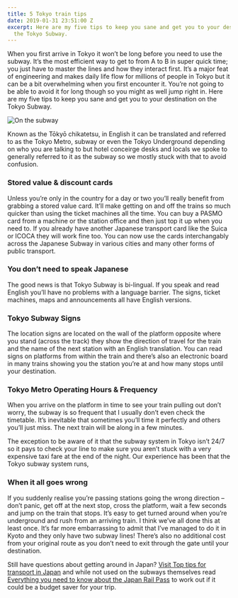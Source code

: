 ```yaml
---
title: 5 Tokyo train tips
date: 2019-01-31 23:51:00 Z
excerpt: Here are my five tips to keep you sane and get you to your destination on
  the Tokyo Subway.
---
```


When you first arrive in Tokyo it won’t be long before you need to use the subway.  It’s the most efficient way to get to from A to B in super quick time; you just have to master the lines and how they interact first. It’s a major feat of engineering and makes daily life flow for millions of people in Tokyo but it can be a bit overwhelming when you first encounter it.  You’re not going to be able to avoid it for long though so you might as well jump right in.  Here are my five tips to keep you sane and get you to your destination on the Tokyo Subway.

![On the subway](/uploads/blog-3a.jpg)

Known as the Tōkyō chikatetsu, in English it can be translated and referred to as the Tokyo Metro, subway or even the Tokyo Underground depending on who you are talking to but hotel conceirge desks and locals we spoke to generally referred to it as the subway so we mostly stuck with that to avoid confusion.

### Stored value & discount cards

Unless you’re only in the country for a day or two you’ll really benefit from grabbing a stored value card.  It’ll make getting on and off the trains so much quicker than using the  ticket machines all the time.  You can buy a PASMO card from a machine or the station office and then just top it up when you need to.  If you already have another Japanese transport card like the Suica or ICOCA they will work fine too.  You can now use the cards interchangably across the Japanese Subway in various cities and many other forms of public transport.

### You don’t need to speak Japanese

The good news is that Tokyo Subway is bi-lingual.  If you speak and read English you’ll have no problems with a language barrier. The signs, ticket machines, maps and announcements all have English versions.

### Tokyo Subway Signs

The location signs are located on the wall of the platform opposite where you stand (across the track) they show the direction of travel for the train and the name of the next station with an English translation.  You can read signs on platforms from within the train and there’s also an electronic board in many trains showing you the station you’re at and how many stops until your destination.

### Tokyo Metro Operating Hours & Frequency

When you arrive on the platform in time to see your train pulling out don’t worry, the subway is so frequent that I usually don’t even check the timetable.  It’s inevitable that sometimes you’ll time it perfectly and others you’ll just miss.  The next train will be along in a few minutes.

The exception to be aware of it that the subway system in Tokyo isn’t 24/7 so it pays to check your line to make sure you aren’t stuck with a very expensive taxi fare at the end of the night.  Our experience has been that the Tokyo subway system runs,

### When it all goes wrong

If you suddenly realise you’re passing stations going the wrong direction – don’t panic, get off at the next stop, cross the platform, wait a few seconds and jump on the train that stops.  It’s easy to get turned around when you’re underground and rush from an arriving train.  I think we’ve all done this at least once.  It’s far more embarrassing to admit that I’ve managed to do it in Kyoto and they only have two subway lines!  There’s also no additional cost from your original route as you don’t need to exit through the gate until your destination.

Still have questions about getting around in Japan? [Visit Top tips for transport in Japan](https://www.2aussietravellers.com/top-tips-for-transport-in-japan/ ) and while not used on the subways themselves read [Everything you need to know about the Japan Rail Pass](https://www.2aussietravellers.com/japan-rail-pass/) to work out if it could be a budget saver for your trip.


